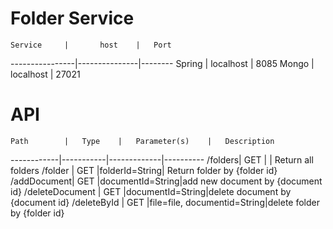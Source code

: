 # Folder Service

	Service 	|		host	|	Port			
----------------|---------------|--------
	Spring		|	localhost	|  8085
	Mongo		|	localhost	| 27021

# API


	Path		|	Type	|	Parameter(s)	|	Description
------------|-----------|-------------|----------
/folders|	GET		| | Return all folders
/folder	|	GET |folderId=String| Return folder by {folder id}
/addDocument|	GET 	|documentId=String|add new document by {document id}
/deleteDocument	|	GET	|documentId=String|delete document by {document id}
/deleteById	 |	GET	|file=file, documentid=String|delete folder by {folder id}

